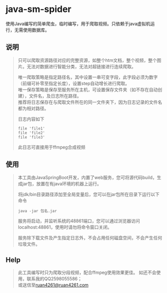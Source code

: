 # java-sm-spider

使用Java编写的简单爬虫，临时编写，用于爬取视频。只依赖于java虚拟机运行，无需使用数据库。

## 说明 
>只可以爬取资源路径对应的完整资源，如整个htm文档，整个视频，整个图片。无法对数据进行智能分类，无法对超链接进行连续爬取。
>
>唯一爬取策略是指定路径名，其中设置一串可变字段，此字段必须为数字（前缀可补零至指定长度），设置step自动增长进行爬取。\
>唯一保存策略是保存至服务所在主机，可设置保存文件夹（如不存在自动创建），文件名，及日志所在路径。\
>推荐将日志保存在与爬取文件所在的同一文件夹下，因为日志记录的文件名都为相对路径。
>
>日志内容如下
>```
>file 'file1'
>file 'file2'
>file 'file3'
>```
>此日志可直接用于ffmpeg合成视频
## 使用
>本工具由JavaSpringBoot开发，内置了web服务，您可将源代码build，生成jar包，放置在有java环境的机器上运行。
>
>将jdk/bin目录路径添加至全局变量后，您可以在jar包所在目录下运行以下命令
>```
>java -jar 包名.jar
>```
>服务将启动，并监听系统的48861端口，您可以通过浏览器访问localhost:48861，使用时请勿将命令窗口关闭。
>
>服务除下载文件及产生指定日志外，不会占用任何磁盘空间，不会产生任何垃圾文件。
## Help
>此工具编写时只为爬取分段视频，配合ffmpeg使用效果更佳。
>如还不会使用，联系我的QQ2598055586；\
>或送信至<ruan4261@ruan4261.com>